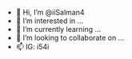 - 👋 Hi, I’m @iiSalman4
- 👀 I’m interested in ...
- 🌱 I’m currently learning ...
- 💞️ I’m looking to collaborate on ...
- 📫 IG: i54i

<!---
iiSalman4/iiSalman4 is a ✨ special ✨ repository because its `README.md` (this file) appears on your GitHub profile.
You can click the Preview link to take a look at your changes.
--->
